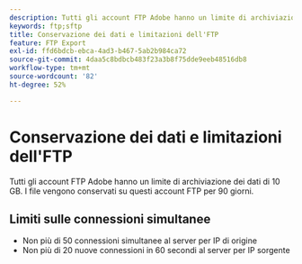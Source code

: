 ```yaml
---
description: Tutti gli account FTP Adobe hanno un limite di archiviazione dati di 2 GB (o 63 file). I file vengono conservati su questi account FTP per 90 giorni.
keywords: ftp;sftp
title: Conservazione dei dati e limitazioni dell'FTP
feature: FTP Export
exl-id: ffd6bdcb-ebca-4ad3-b467-5ab2b984ca72
source-git-commit: 4daa5c8bdbcb483f23a3b8f75dde9eeb48516db8
workflow-type: tm+mt
source-wordcount: '82'
ht-degree: 52%

---
```


# Conservazione dei dati e limitazioni dell&#39;FTP

Tutti gli account FTP Adobe hanno un limite di archiviazione dei dati di 10 GB. I file vengono conservati su questi account FTP per 90 giorni.

## Limiti sulle connessioni simultanee

* Non più di 50 connessioni simultanee al server per IP di origine
* Non più di 20 nuove connessioni in 60 secondi al server per IP sorgente
